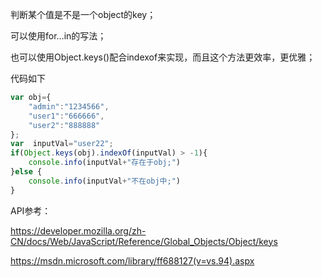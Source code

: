判断某个值是不是一个object的key；

可以使用for…in的写法；

也可以使用Object.keys()配合indexof来实现，而且这个方法更效率，更优雅；

代码如下

```js
var obj={
    "admin":"1234566",
    "user1":"666666",
    "user2":"888888"
};
var  inputVal="user22";
if(Object.keys(obj).indexOf(inputVal) > -1){
    console.info(inputVal+"存在于obj;")
}else {
    console.info(inputVal+"不在obj中;")
}
```

API参考：

https://developer.mozilla.org/zh-CN/docs/Web/JavaScript/Reference/Global_Objects/Object/keys

https://msdn.microsoft.com/library/ff688127(v=vs.94).aspx